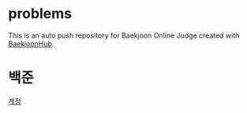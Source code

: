 # problems
This is an auto push repository for Baekjoon Online Judge created with [BaekjoonHub](https://github.com/BaekjoonHub/BaekjoonHub).

# 백준
[계정](https://acmicpc.net/user/khj3753)
